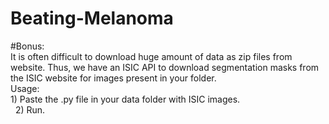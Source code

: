 # Beating-Melanoma   
#Bonus:  
  It is often difficult to download huge amount of data as zip files from website. Thus, we have an ISIC API to download  segmentation masks from the ISIC website for images present in your folder.  
  Usage:  
    1) Paste the .py file in your data folder with ISIC images.  
    2) Run.   
